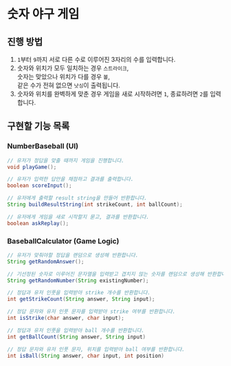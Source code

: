 # 숫자 야구 게임

## 진행 방법

1. `1`부터 `9`까지 서로 다른 수로 이루어진 3자리의 수를 입력합니다.
2. 숫자와 위치가 모두 일치하는 경우 `스트라이크`,  
   숫자는 맞았으나 위치가 다를 경우 `볼`,  
   같은 수가 전혀 없으면 `낫싱`이 출력됩니다.
3. 숫자와 위치를 완벽하게 맞춘 경우 게임을 새로 시작하려면 `1`, 종료하려면 `2`를 입력합니다.

## 구현할 기능 목록

### NumberBaseball (UI)

```java
// 유저가 정답을 맞출 때까지 게임을 진행합니다.
void playGame();

// 유저가 입력한 답안을 채점하고 결과를 출력합니다.
boolean scoreInput();

// 유저에게 출력할 result string을 만들어 반환합니다.
String buildResultString(int strikeCount, int ballCount);

// 유저에게 게임을 새로 시작할지 묻고, 결과를 반환합니다.
boolean askReplay();
```

### BaseballCalculator (Game Logic)

```java
// 유저가 맞춰야할 정답을 랜덤으로 생성해 반환합니다.
String getRandomAnswer();

// 기선정된 숫자로 이루어진 문자열을 입력받고 겹치지 않는 숫자를 랜덤으로 생성해 반환합니다.
String getRandomNumber(String existingNumber);

// 정답과 유저 인풋을 입력받아 strike 개수를 반환합니다.
int getStrikeCount(String answer, String input);

// 정답 문자와 유저 인풋 문자를 입력받아 strike 여부를 반환합니다.
int isStrike(char answer, char input);

// 정답과 유저 인풋을 입력받아 ball 개수를 반환합니다.
int getBallCount(String answer, String input)

// 정답 문자와 유저 인풋 문자, 위치를 입력받아 ball 여부를 반환합니다.
int isBall(String answer, char input, int position)
```
